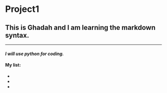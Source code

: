 # Project1
## This is Ghadah and I am learning the markdown syntax.
-----------
#### *I will use python for coding.*

#### My list:
* 
*
*
